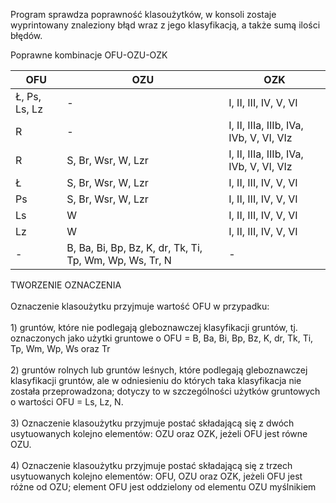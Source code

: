 Program sprawdza poprawność klasoużytków, w konsoli zostaje wyprintowany znaleziony błąd wraz z jego klasyfikacją, a także sumą ilości błędów.

Poprawne kombinacje OFU-OZU-OZK

| OFU | OZU | OZK |
| ------------- | ------------- |------------- |
| Ł, Ps, Ls, Lz | - | I, II, III, IV, V, VI |
| R | - | I, II, IIIa, IIIb, IVa, IVb, V, VI, VIz |
| R | S, Br, Wsr, W, Lzr | I, II, IIIa, IIIb, IVa, IVb, V, VI, VIz |
| Ł | S, Br, Wsr, W, Lzr | I, II, III, IV, V, VI |
| Ps | S, Br, Wsr, W, Lzr | I, II, III, IV, V, VI |
| Ls | W | I, II, III, IV, V, VI |
| Lz | W | I, II, III, IV, V, VI |
| - | B, Ba, Bi, Bp, Bz, K, dr, Tk, Ti, Tp, Wm, Wp, Ws, Tr, N | - |

TWORZENIE OZNACZENIA <br /><br />
Oznaczenie klasoużytku przyjmuje wartość OFU w przypadku: <br /><br />
	1) gruntów, które nie podlegają gleboznawczej klasyfikacji gruntów, tj. oznaczonych jako użytki gruntowe o OFU = B, Ba, Bi, Bp, Bz, K, dr, Tk, Ti, Tp, Wm, Wp, Ws oraz Tr <br /><br />
	2) gruntów rolnych lub gruntów leśnych, które podlegają gleboznawczej klasyfikacji gruntów, ale w odniesieniu do których taka klasyfikacja nie została przeprowadzona; dotyczy to w szczególności użytków gruntowych o wartości OFU = Ls, Lz, N. <br /> <br />
  3) Oznaczenie klasoużytku przyjmuje postać składającą się z dwóch usytuowanych kolejno elementów: OZU oraz OZK, jeżeli OFU jest równe OZU. <br /> <br />
  4) Oznaczenie klasoużytku przyjmuje postać składającą się z trzech usytuowanych kolejno elementów: OFU, OZU oraz OZK, jeżeli OFU jest różne od OZU; element OFU jest oddzielony od elementu OZU myślnikiem





